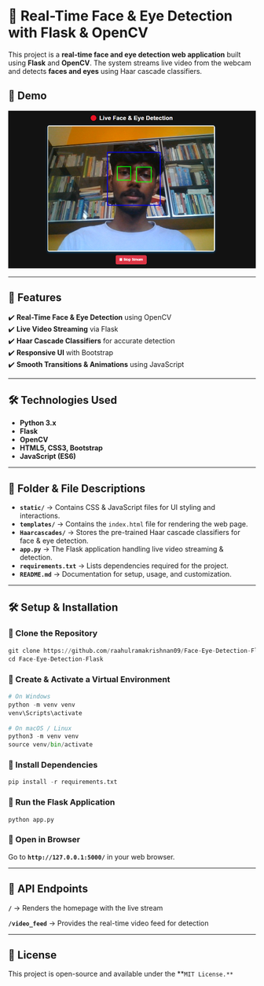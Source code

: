 # 🔴 Real-Time Face & Eye Detection with Flask & OpenCV

This project is a **real-time face and eye detection web application** built using **Flask** and **OpenCV**. The system streams live video from the webcam and detects **faces and eyes** using Haar cascade classifiers.

## 📸 Demo
![Live Streaming Preview](static/live-stream.png)  

---

## 🚀 Features
✔️ **Real-Time Face & Eye Detection** using OpenCV  
✔️ **Live Video Streaming** via Flask  
✔️ **Haar Cascade Classifiers** for accurate detection  
✔️ **Responsive UI** with Bootstrap  
✔️ **Smooth Transitions & Animations** using JavaScript  

---

## 🛠️ Technologies Used
- **Python 3.x**
- **Flask**
- **OpenCV**
- **HTML5, CSS3, Bootstrap**
- **JavaScript (ES6)**
  
---

## 📂 Folder & File Descriptions

- **`static/`** → Contains CSS & JavaScript files for UI styling and interactions.  
- **`templates/`** → Contains the `index.html` file for rendering the web page.  
- **`Haarcascades/`** → Stores the pre-trained Haar cascade classifiers for face & eye detection.  
- **`app.py`** → The Flask application handling live video streaming & detection.  
- **`requirements.txt`** → Lists dependencies required for the project.  
- **`README.md`** → Documentation for setup, usage, and customization.  

---

## 🛠️ Setup & Installation  

### **🔹 Clone the Repository**  
```python
git clone https://github.com/raahulramakrishnan09/Face-Eye-Detection-Flask.git
cd Face-Eye-Detection-Flask
```

### **🔹 Create & Activate a Virtual Environment**
```python
# On Windows
python -m venv venv
venv\Scripts\activate
```
```python
# On macOS / Linux
python3 -m venv venv
source venv/bin/activate
```
### **🔹 Install Dependencies**
```python
pip install -r requirements.txt
```
### **🔹 Run the Flask Application**
```python
python app.py
```
### **🔹 Open in Browser**

Go to **`http://127.0.0.1:5000/`** in your web browser.

---

## **📜 API Endpoints**
**`/`**	           →  Renders the homepage with the live stream

**`/video_feed`**	 →  Provides the real-time video feed for detection

---

## 📄 License
This project is open-source and available under the **`MIT License.**`
